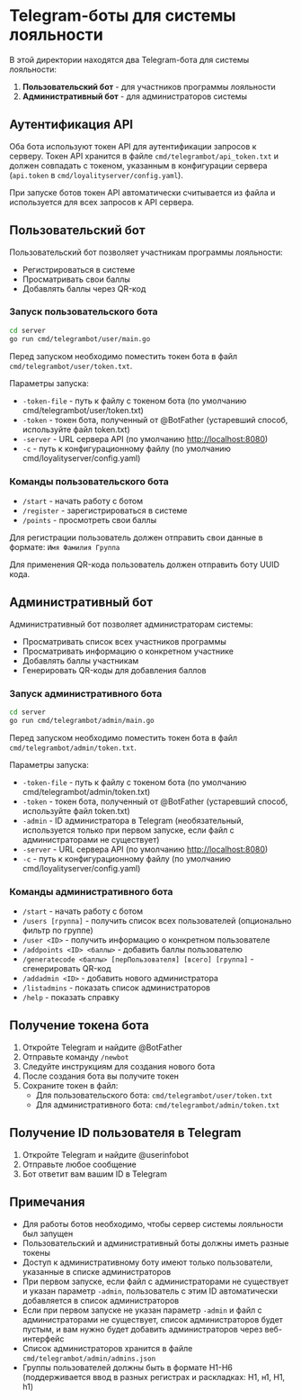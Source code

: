 # Telegram-боты для системы лояльности

В этой директории находятся два Telegram-бота для системы лояльности:

1. **Пользовательский бот** - для участников программы лояльности
2. **Административный бот** - для администраторов системы

## Аутентификация API

Оба бота используют токен API для аутентификации запросов к серверу. Токен API хранится в файле `cmd/telegrambot/api_token.txt` и должен совпадать с токеном, указанным в конфигурации сервера (`api.token` в `cmd/loyalityserver/config.yaml`).

При запуске ботов токен API автоматически считывается из файла и используется для всех запросов к API сервера.

## Пользовательский бот

Пользовательский бот позволяет участникам программы лояльности:

- Регистрироваться в системе
- Просматривать свои баллы
- Добавлять баллы через QR-код

### Запуск пользовательского бота

```bash
cd server
go run cmd/telegrambot/user/main.go
```

Перед запуском необходимо поместить токен бота в файл `cmd/telegrambot/user/token.txt`.

Параметры запуска:

- `-token-file` - путь к файлу с токеном бота (по умолчанию cmd/telegrambot/user/token.txt)
- `-token` - токен бота, полученный от @BotFather (устаревший способ, используйте файл token.txt)
- `-server` - URL сервера API (по умолчанию <http://localhost:8080>)
- `-c` - путь к конфигурационному файлу (по умолчанию cmd/loyalityserver/config.yaml)

### Команды пользовательского бота

- `/start` - начать работу с ботом
- `/register` - зарегистрироваться в системе
- `/points` - просмотреть свои баллы

Для регистрации пользователь должен отправить свои данные в формате: `Имя Фамилия Группа`

Для применения QR-кода пользователь должен отправить боту UUID кода.

## Административный бот

Административный бот позволяет администраторам системы:

- Просматривать список всех участников программы
- Просматривать информацию о конкретном участнике
- Добавлять баллы участникам
- Генерировать QR-коды для добавления баллов

### Запуск административного бота

```bash
cd server
go run cmd/telegrambot/admin/main.go
```

Перед запуском необходимо поместить токен бота в файл `cmd/telegrambot/admin/token.txt`.

Параметры запуска:

- `-token-file` - путь к файлу с токеном бота (по умолчанию cmd/telegrambot/admin/token.txt)
- `-token` - токен бота, полученный от @BotFather (устаревший способ, используйте файл token.txt)
- `-admin` - ID администратора в Telegram (необязательный, используется только при первом запуске, если файл с администраторами не существует)
- `-server` - URL сервера API (по умолчанию <http://localhost:8080>)
- `-c` - путь к конфигурационному файлу (по умолчанию cmd/loyalityserver/config.yaml)

### Команды административного бота

- `/start` - начать работу с ботом
- `/users [группа]` - получить список всех пользователей (опционально фильтр по группе)
- `/user <ID>` - получить информацию о конкретном пользователе
- `/addpoints <ID> <баллы>` - добавить баллы пользователю
- `/generatecode <баллы> [перПользователя] [всего] [группа]` - сгенерировать QR-код
- `/addadmin <ID>` - добавить нового администратора
- `/listadmins` - показать список администраторов
- `/help` - показать справку

## Получение токена бота

1. Откройте Telegram и найдите @BotFather
2. Отправьте команду `/newbot`
3. Следуйте инструкциям для создания нового бота
4. После создания бота вы получите токен
5. Сохраните токен в файл:
   - Для пользовательского бота: `cmd/telegrambot/user/token.txt`
   - Для административного бота: `cmd/telegrambot/admin/token.txt`

## Получение ID пользователя в Telegram

1. Откройте Telegram и найдите @userinfobot
2. Отправьте любое сообщение
3. Бот ответит вам вашим ID в Telegram

## Примечания

- Для работы ботов необходимо, чтобы сервер системы лояльности был запущен
- Пользовательский и административный боты должны иметь разные токены
- Доступ к административному боту имеют только пользователи, указанные в списке администраторов
- При первом запуске, если файл с администраторами не существует и указан параметр `-admin`, пользователь с этим ID автоматически добавляется в список администраторов
- Если при первом запуске не указан параметр `-admin` и файл с администраторами не существует, список администраторов будет пустым, и вам нужно будет добавить администраторов через веб-интерфейс
- Список администраторов хранится в файле `cmd/telegrambot/admin/admins.json`
- Группы пользователей должны быть в формате Н1-Н6 (поддерживается ввод в разных регистрах и раскладках: Н1, н1, H1, h1)
